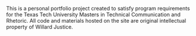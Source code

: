 This is a personal portfolio project created to satisfy program requirements for the Texas Tech University Masters in Technical Communication and Rhetoric. All code and materials hosted on the site are original intellectual property of Willard Justice.
